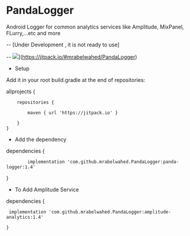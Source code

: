 # PandaLogger
Android Logger for common analytics services like Amplitude, MixPanel, FLurry,...etc and more

-- [Under Development , it is not ready to use]

-- ![](https://jitpack.io/v/mrabelwahed/PandaLogger.svg)](https://jitpack.io/#mrabelwahed/PandaLogger)

- Setup

Add it in your root build.gradle at the end of repositories:

allprojects {

		repositories {
			
			maven { url 'https://jitpack.io' }
			
		}
	}
  
- Add the dependency

dependencies {

	        implementation 'com.github.mrabelwahed.PandaLogger:panda-logger:1.4'
		
}

- To Add Amplitude Service 

dependencies {

	 implementation 'com.github.mrabelwahed.PandaLogger:amplitude-analytics:1.4'
	 
	}
